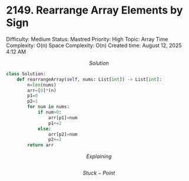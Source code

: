 # 2149. Rearrange Array Elements by Sign

Difficulty: Medium
Status: Mastred
Priority: High
Topic: Array
Time Complexity: O(n)
Space Complexity: O(n)
Created time: August 12, 2025 4:12 AM

$$
Solution
$$

```python
class Solution:
    def rearrangeArray(self, nums: List[int]) -> List[int]:
        n=len(nums)
        arr=[0]*(n)
        p1=0
        p2=1
        for num in nums:
            if num>0:
                arr[p1]=num
                p1+=2
            else:
                arr[p2]=num
                p2+=2
        return arr
```

$$
Explaining
$$

```

```

$$
Stuck-Point
$$

```

```